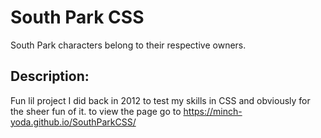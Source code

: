 # South Park CSS
South Park characters belong to their respective owners.

## Description:
Fun lil project I did back in 2012 to test my skills in CSS and obviously for the sheer fun of it.
to view the page go to https://minch-yoda.github.io/SouthParkCSS/
